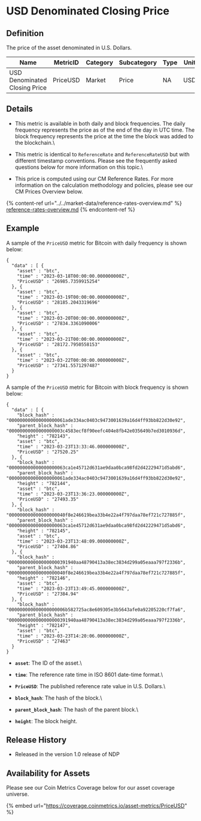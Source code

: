 # USD Denominated Closing Price

## Definition

The price of the asset denominated in U.S. Dollars.&#x20;

| Name                          | MetricID | Category | Subcategory | Type | Unit | Interval |
| ----------------------------- | -------- | -------- | ----------- | ---- | ---- | -------- |
| USD Denominated Closing Price | PriceUSD | Market   | Price       | NA   | USD  | 1d, 1b   |

## Details

* This metric is available in both daily and block frequencies. The daily frequency represents the price as of the end of the day in UTC time. The block frequency represents the price at the time the block was added to the blockchain.\

* This metric is identical to `ReferenceRate` and `ReferenceRateUSD` but with different timestamp conventions. Please see the frequently asked questions below for more information on this topic.\

* This price is computed using our CM Reference Rates. For more information on the calculation methodology and policies, please see our CM Prices Overview below.

{% content-ref url="../../market-data/reference-rates-overview.md" %}
[reference-rates-overview.md](../../market-data/reference-rates-overview.md)
{% endcontent-ref %}

## Example

A sample of the `PriceUSD` metric for Bitcoin with daily frequency is shown below:

```
{
  "data" : [ {
    "asset" : "btc",
    "time" : "2023-03-18T00:00:00.000000000Z",
    "PriceUSD" : "26985.7359915254"
  }, {
    "asset" : "btc",
    "time" : "2023-03-19T00:00:00.000000000Z",
    "PriceUSD" : "28185.2043319696"
  }, {
    "asset" : "btc",
    "time" : "2023-03-20T00:00:00.000000000Z",
    "PriceUSD" : "27834.3361090006"
  }, {
    "asset" : "btc",
    "time" : "2023-03-21T00:00:00.000000000Z",
    "PriceUSD" : "28172.7950558153"
  }, {
    "asset" : "btc",
    "time" : "2023-03-22T00:00:00.000000000Z",
    "PriceUSD" : "27341.5571297487"
  }
}
```

A sample of the `PriceUSD` metric for Bitcoin with block frequency is shown below:

```
{
  "data" : [ {
    "block_hash" : "000000000000000000061ade334ac0403c9473001639a16d4ff93bb822d30e92",
    "parent_block_hash" : "00000000000000000003c4583ecf8f90eefc404e8fb42e035649b7ed3010936d",
    "height" : "782143",
    "asset" : "btc",
    "time" : "2023-03-23T13:33:46.000000000Z",
    "PriceUSD" : "27520.25"
  }, {
    "block_hash" : "000000000000000000063ca1e45712d631ae9daa0bca98fd2d42229471d5abd6",
    "parent_block_hash" : "000000000000000000061ade334ac0403c9473001639a16d4ff93bb822d30e92",
    "height" : "782144",
    "asset" : "btc",
    "time" : "2023-03-23T13:36:23.000000000Z",
    "PriceUSD" : "27493.35"
  }, {
    "block_hash" : "000000000000000000040f8e246619bea33b4e22a4f797daa78ef721c727885f",
    "parent_block_hash" : "000000000000000000063ca1e45712d631ae9daa0bca98fd2d42229471d5abd6",
    "height" : "782145",
    "asset" : "btc",
    "time" : "2023-03-23T13:48:09.000000000Z",
    "PriceUSD" : "27404.86"
  }, {
    "block_hash" : "0000000000000000000391940aa48790413a38ec3834d299a05eaaa797f2336b",
    "parent_block_hash" : "000000000000000000040f8e246619bea33b4e22a4f797daa78ef721c727885f",
    "height" : "782146",
    "asset" : "btc",
    "time" : "2023-03-23T13:49:45.000000000Z",
    "PriceUSD" : "27384.94"
  }, {
    "block_hash" : "000000000000000000006b582725ac8e609305e3b5643afe0a92205220cf7fa6",
    "parent_block_hash" : "0000000000000000000391940aa48790413a38ec3834d299a05eaaa797f2336b",
    "height" : "782147",
    "asset" : "btc",
    "time" : "2023-03-23T14:20:06.000000000Z",
    "PriceUSD" : "27463"
  }
}
```

* **`asset`**: The ID of the asset.\

* **`time`**: The reference rate time in ISO 8601 date-time format.\

* **`PriceUSD`**: The published reference rate value in U.S. Dollars.\

* **`block_hash`**: The hash of the block.\

* **`parent_block_hash`**: The hash of the parent block.\

* **`height`**: The block height.

## Release History

* Released in the version 1.0 release of NDP

## Availability for Assets

Please see our Coin Metrics Coverage below for our asset coverage universe.

{% embed url="https://coverage.coinmetrics.io/asset-metrics/PriceUSD" %}
